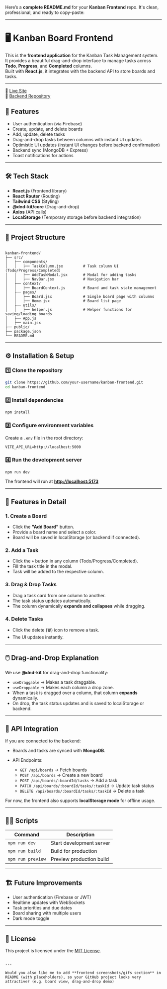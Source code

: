Here’s a **complete README.md** for your **Kanban Frontend** repo. It's clean, professional, and ready to copy-paste:

---

# 🖥️ Kanban Board Frontend

This is the **frontend application** for the Kanban Task Management system.  
It provides a beautiful drag-and-drop interface to manage tasks across **Todo**, **Progress**, and **Completed** columns.  
Built with **React.js**, it integrates with the backend API to store boards and tasks.

---

🔗 <a href="https://flow-board-two.vercel.app" target="_blank">Live Site</a>  
📂 <a href="https://github.com/layekmia/FlowBoard-Server.git" target="_blank">Backend Repository</a>

## 🚀 Features
- User authentication (via Firebase)
- Create, update, and delete boards
- Add, update, delete tasks
- Drag-and-drop tasks between columns with instant UI updates
- Optimistic UI updates (instant UI changes before backend confirmation)
- Backend sync (MongoDB + Express)
- Toast notifications for actions
---

## 🛠️ Tech Stack
- **React.js** (Frontend library)
- **React Router** (Routing)
- **Tailwind CSS** (Styling)
- **@dnd-kit/core** (Drag-and-drop)
- **Axios** (API calls)
- **LocalStorage** (Temporary storage before backend integration)

---

## 📂 Project Structure
```

kanban-frontend/
├── src/
│   ├── components/
│   │   ├── TaskColumn.jsx         # Task column UI (Todo/Progress/Completed)
│   │   ├── AddTaskModal.jsx       # Modal for adding tasks
│   │   ├── NavBar.jsx             # Navigation bar
│   ├── context/
│   │   ├── BoardContext.js        # Board and task state management
│   ├── pages/
│   │   ├── Board.jsx              # Single board page with columns
│   │   ├── Home.jsx               # Board list page
│   ├── utils/
│   │   ├── helper.js              # Helper functions for saving/loading boards
│   ├── App.js
│   ├── main.jsx
├── public/
├── package.json
└── README.md

````

---

## ⚙️ Installation & Setup

### 1️⃣ Clone the repository
```bash
git clone https://github.com/your-username/kanban-frontend.git
cd kanban-frontend
````

### 2️⃣ Install dependencies

```bash
npm install
```

### 3️⃣ Configure environment variables

Create a `.env` file in the root directory:

```env
VITE_API_URL=http://localhost:5000
```

### 4️⃣ Run the development server

```bash
npm run dev
```

The frontend will run at **[http://localhost:5173](http://localhost:5173)**

---

## 🧪 Features in Detail

### 1. Create a Board

* Click the **"Add Board"** button.
* Provide a board name and select a color.
* Board will be saved in localStorage (or backend if connected).

### 2. Add a Task

* Click the **`+`** button in any column (Todo/Progress/Completed).
* Fill the task title in the modal.
* Task will be added to the respective column.

### 3. Drag & Drop Tasks

* Drag a task card from one column to another.
* The task status updates automatically.
* The column dynamically **expands and collapses** while dragging.

### 4. Delete Tasks

* Click the delete (🗑️) icon to remove a task.
* The UI updates instantly.

---

## 🖱️ Drag-and-Drop Explanation

We use **@dnd-kit** for drag-and-drop functionality:

* `useDraggable` → Makes a task draggable.
* `useDroppable` → Makes each column a drop zone.
* When a task is dragged over a column, that column **expands** dynamically.
* On drop, the task status updates and is saved to localStorage or backend.

---

## 📌 API Integration

If you are connected to the backend:

* Boards and tasks are synced with **MongoDB**.
* API Endpoints:

  * `GET /api/boards` → Fetch boards
  * `POST /api/boards` → Create a new board
  * `POST /api/boards/:boardId/tasks` → Add a task
  * `PATCH /api/boards/:boardId/tasks/:taskId` → Update task status
  * `DELETE /api/boards/:boardId/tasks/:taskId` → Delete a task

For now, the frontend also supports **localStorage mode** for offline usage.

---

## 🧑‍💻 Scripts

| Command           | Description              |
| ----------------- | ------------------------ |
| `npm run dev`     | Start development server |
| `npm run build`   | Build for production     |
| `npm run preview` | Preview production build |

---

## 🏗️ Future Improvements

* User authentication (Firebase or JWT)
* Realtime updates with WebSockets
* Task priorities and due dates
* Board sharing with multiple users
* Dark mode toggle

---

## 📜 License

This project is licensed under the [MIT License](LICENSE).

```

---

Would you also like me to add **frontend screenshots/gifs section** in README (with placeholders), so your GitHub project looks very attractive? (e.g. board view, drag-and-drop demo)
```
